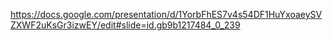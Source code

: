 https://docs.google.com/presentation/d/1YorbFhES7v4s54DF1HuYxoaeySVZXWF2uKsGr3izwEY/edit#slide=id.gb9b1217484_0_239